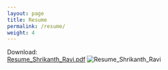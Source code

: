 ```yaml
---
layout: page
title: Resume
permalink: /resume/
weight: 4
---
```

Download:<br>[Resume_Shrikanth_Ravi.pdf](https://drive.google.com/file/d/1oxnpCyF0SsTi0RKbtlZ3OE_dByiMHsyU/view)
![Resume_Shrikanth_Ravi](https://drive.google.com/uc?id=1dj8AHGSrBVJ18XVPVvCz43pSTOzffoBy)
